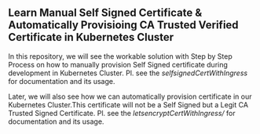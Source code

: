 ## Learn Manual Self Signed Certificate & Automatically Provisioing CA Trusted Verified Certificate in Kubernetes Cluster

In this repository, we will see the workable solution with Step by Step Process on how to manually provision Self Signed certificate during development in Kubernetes Cluster.
Pl. see the <i> selfsignedCertWithIngress </i> for documentation and its usage.

Later, we will also see how we can automatically provision certificate in our Kubernetes Cluster.This certificate will not be a Self Signed but a Legit CA Trusted Signed Certificate. Pl. see the <i> letsencryptCertWithIngress/ </i> for documentation and its usage.
